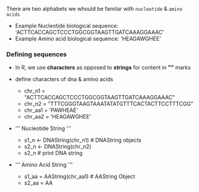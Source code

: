 There are two alphabets we whould be familar with <code>nucleotide</code> & <code>amino acids</code>
- Example Nucleotide biological sequence: 'ACTTCACCAGCTCCCTGGCGGTAAGTTGATCAAAGGAAAC'
- Example Amino acid biological sequence: 'HEAGAWGHEE'

### Defining sequences

- In R, we use **characters** as opposed to **strings** for content in **""** marks
- define characters of dna & amino acids
  - chr_n1 = "ACTTCACCAGCTCCCTGGCGGTAAGTTGATCAAAGGAAAC"
  - chr_n2 = "TTTCGGGTAAGTAAATATATGTTTCACTACTTCCTTTCGG"
  - chr_aa1 = 'PAWHEAE'
  - chr_aa2 = 'HEAGAWGHEE'

- ''' Nucleotide String '''
  - s1_n <- DNAString(chr_n1) # DNAString objects
  - s2_n <- DNAString(chr_n2)
  - s2_n # print DNA string

- ''' Amino Acid String '''
  - s1_aa = AAString(chr_aa1)  # AAString Object
  - s2_aa = AA
